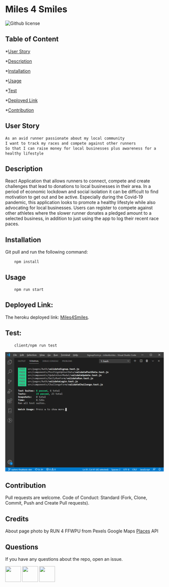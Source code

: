 # Miles 4 Smiles

![Github license](https://img.shields.io/badge/License-MIT-yellow.svg)

## Table of Content

*[User Story](#User)

*[Description](#Description)

*[Installation](#Installation)

*[Usage](#Usage)

*[Test](#Test)

*[Deployed Link](#Deployed)

*[Contribution](#Contribution)

## User Story

```
As an avid runner passionate about my local community
I want to track my races and compete against other runners
So that I can raise money for local businesses plus awareness for a healthy lifestyle
```

## Description

React Application that allows runners to connect, compete and create challenges that lead to donations to local businesses in their area.
In a period of economic lockdown and social isolation it can be difficult to find motivation to get out and be active. Especially during the Covid-19 pandemic, this application looks to promote a healthy lifestyle while also advocating for local businesses. Users can register to compete against other athletes where the slower runner donates a pledged amount to a selected business, in addition to just using the app to log their recent race paces.  

## Installation

Git pull and run the following command:

```
    npm install
``` 

## Usage

```
    npm run start
```

## Deployed Link:

The heroku deployed link: <a href="https://miles4smiles.herokuapp.com/">Miles4Smiles</a>.

<!-- ![](/public/assets/images/CQ.gif) -->

## Test:

```
    client/npm run test
```
![Screenshot](client/public/images/testScreen.png "test-screen")

## Contribution

Pull requests are welcome. Code of Conduct: Standard (Fork, Clone, Commit, Push and Create Pull requests).

## Credits

About page photo by RUN 4 FFWPU from Pexels
Google Maps <a href="https://cloud.google.com/maps-platform/places/">Places</a> API


## Questions

If you have any questions about the repo, open an issue.

<img src="https://avatars0.githubusercontent.com/u/56233744?v=4" width ="50px" height="50px">  <img src="https://avatars0.githubusercontent.com/u/28842469?v=4" width ="50px" height="50px">  <img src="https://avatars0.githubusercontent.com/u/58493428?v=4" width ="50px" height="50px">







